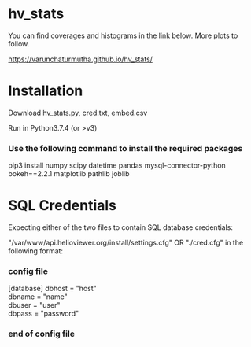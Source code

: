 # hv_stats

You can find coverages and histograms in the link below. More plots to follow.

https://varunchaturmutha.github.io/hv_stats/

# Installation

Download hv_stats.py, cred.txt, embed.csv

Run in Python3.7.4 (or >v3)

### Use the following command to install the required packages

pip3 install numpy scipy datetime pandas  mysql-connector-python bokeh==2.2.1  matplotlib pathlib joblib

# SQL Credentials
Expecting either of the two files to contain SQL database credentials:

"/var/www/api.helioviewer.org/install/settings.cfg" 
OR
"./cred.cfg"
in the following format:

### config file
[database]
dbhost = "host"<br />
dbname = "name"<br />
dbuser = "user"<br />
dbpass = "password"<br />

### end of config file
